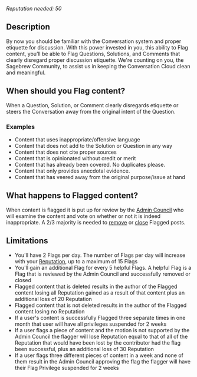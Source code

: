 *Reputation needed: 50*

## Description ##
By now you should be familiar with the Conversation system and proper etiquette 
for discussion. With this power invested in you, this ability to Flag content, 
you’ll be able to Flag Questions, Solutions, and Comments that clearly disregard 
proper discussion etiquette. We're counting on you, the Sagebrew Community, to 
assist us in keeping the Conversation Cloud clean and meaningful. 

## When should you Flag content? ##
When a Question, Solution, or Comment clearly disregards etiquette or steers 
the Conversation away from the original intent of the Question.

### Examples ###
- Content that uses inappropriate/offensive language
- Content that does not add to the Solution or Question in any way
- Content that does not cite proper sources
- Content that is opinionated without credit or merit
- Content that has already been covered. No duplicates please.
- Content that only provides anecdotal evidence.
- Content that has veered away from the original purpose/issue at hand

## What happens to Flagged content? ##
When content is flagged it is put up for review by the [Admin Council][1] who 
will examine the content and vote on whether or not it is indeed inappropriate. 
A 2/3 majority is needed to [remove][3] or [close][4] Flagged posts.   

## Limitations ##
- You'll have 2 Flags per day. The number of Flags per day will increase with 
  your [Reputation][2], up to a maximum of 15 Flags
- You'll gain an additional Flag for every 5 helpful Flags. A helpful Flag 
  is a Flag that is reviewed by the Admin Council and successfully 
  removed or closed
- Flagged content that is deleted results in the author of the Flagged content 
  losing all Reputation gained as a result of that content plus an additional 
  loss of 20 Reputation
- Flagged content that is not deleted results in the author of the Flagged 
  content losing no Reputation
- If a user's content is successfully Flagged three separate times in one month 
  that user will have all privileges suspended for 2 weeks
- If a user flags a piece of content and the motion is not supported by the 
  Admin Council the flagger will lose Reputation equal to that of all of the
  Reputation that would have been lost by the contributor had the flag been 
  successful, plus an additional loss of 30 Reputation
- If a user flags three different pieces of content in a week and none of them
  result in the Admin Council approving the flag the flagger will have their 
  Flag Privilege suspended for 2 weeks
  
[1]: /help/reputation/admin_council/
[2]: /help/reputation/
[3]: /help/conversation/deletions/
[4]: /help/conversation/closed/
[5]: /help/privileges/barista/